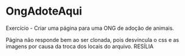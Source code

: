 # OngAdoteAqui
Exercício - Criar uma página para uma ONG de adoção de animais.

Página não responde bem ao ser clonada, pois desvincula o css e as imagens por causa da troca dos locais do arquivo.
RESÍLIA
